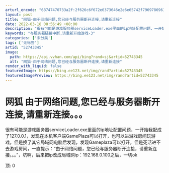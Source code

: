 ```yaml
---
arturl_encode: "68747470733a2f:2f626c6f672e6373646e2e6e65742f79697869616f33363630:2f61727469636c652f64657461696c732f3532373433333435"
layout: post
title: "网狐-由于网络问题,您已经与服务器断开连接,请重新连接"
date: 2022-03-18 08:56:49 +08:00
description: "很有可能是游戏服务器serviceLoader.exe里面的ip地址配置问题，一开始我配成了127."
keywords: "与服务器链接中断,请重新开始游戏-3"
categories: ['未分类']
tags: ['无标签']
artid: "52743345"
image:
  path: https://api.vvhan.com/api/bing?rand=sj&artid=52743345
  alt: "网狐-由于网络问题,您已经与服务器断开连接,请重新连接"
render_with_liquid: false
featuredImage: https://bing.ee123.net/img/rand?artid=52743345
featuredImagePreview: https://bing.ee123.net/img/rand?artid=52743345
---
```


# 网狐 由于网络问题,您已经与服务器断开连接,请重新连接。。。

很有可能是游戏服务器serviceLoader.exe里面的ip地址配置问题，一开始我配成了127.0.0.1，发现在本机客户端GamePlaza可以打开，也可以进游戏房间玩游戏，但是换了其它局域网电脑后发现，发现Gameplaza可以打开，但是死活进不去游戏房间，一直提示：“由于网络问题，您已经与服务器断开连接，请重新连接。。。”，坑啊，后来把ip改成局域网ip：192.168.0.100之后，一切ok

顶:   0